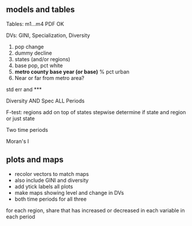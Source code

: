 ## models and tables

Tables: m1...m4
PDF OK

DVs: GINI, Specialization, Diversity
1. pop change
2. dummy decline
3. states (and/or regions)
4. base pop, pct white
5. __metro county base year (or base)__ % pct urban
6. Near or far from metro area?

std err and ***

Diversity AND Spec ALL Periods

F-test: regions add on top of states
stepwise
determine if state and region or just state

Two time periods

Moran's I

## plots and maps

* recolor vectors to match maps
* also include GINI and diversity
* add ytick labels all plots
* make maps showing level and change in DVs
* both time periods for all three


for each region, share that has increased or decreased in each variable in each period